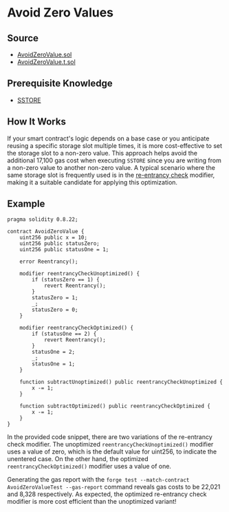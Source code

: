 # Avoid Zero Values

## Source
- [AvoidZeroValue.sol](./AvoidZeroValue.sol)
- [AvoidZeroValue.t.sol](../../../test/AvoidZeroValue.t.sol)

## Prerequisite Knowledge
- [SSTORE](../../core/sstore/README.md)

## How It Works

If your smart contract's logic depends on a base case or you anticipate reusing a specific storage slot multiple times, it is more cost-effective to set the storage slot to a non-zero value. This approach helps avoid the additional 17,100 gas cost when executing `SSTORE` since you are writing from a non-zero value to another non-zero value. A typical scenario where the same storage slot is frequently used is in the [re-entrancy check](https://owasp.org/www-project-smart-contract-top-10/2023/en/src/SC01-reentrancy-attacks.html) modifier, making it a suitable candidate for applying this optimization.

## Example

```solidity
pragma solidity 0.8.22;

contract AvoidZeroValue {
    uint256 public x = 10;
    uint256 public statusZero;
    uint256 public statusOne = 1;

    error Reentrancy();

    modifier reentrancyCheckUnoptimized() {
        if (statusZero == 1) {
            revert Reentrancy();
        }
        statusZero = 1;
        _;
        statusZero = 0;
    }

    modifier reentrancyCheckOptimized() {
        if (statusOne == 2) {
            revert Reentrancy();
        }
        statusOne = 2;
        _;
        statusOne = 1;
    }

    function subtractUnoptimized() public reentrancyCheckUnoptimized {
        x -= 1;
    }

    function subtractOptimized() public reentrancyCheckOptimized {
        x -= 1;
    }
}
```
In the provided code snippet, there are two variations of the re-entrancy check modifier. The unoptimized `reentrancyCheckUnoptimized()` modifier uses a value of zero, which is the default value for uint256, to indicate the unentered case. On the other hand, the optimized `reentrancyCheckOptimized()` modifier uses a value of one.

Generating the gas report with the `forge test --match-contract AvoidZeroValueTest --gas-report` command reveals gas costs to be 22,021 and 8,328 respectively. As expected, the optimized re-entrancy check modifier is more cost efficient than the unoptimized variant!